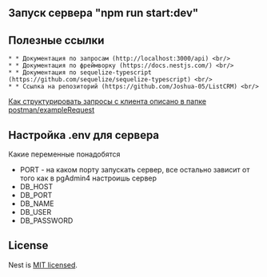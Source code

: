 ## Запуск сервера "npm run start:dev"

## Полезные ссылки
```
* * Документация по запросам (http://localhost:3000/api) <br/>
* * Документация по фреймворку (https://docs.nestjs.com/) <br/>
* * Документация по sequelize-typescript (https://github.com/sequelize/sequelize-typescript) <br/>
* * Ссылка на репозиторий (https://github.com/Joshua-05/ListCRM) <br/>
```

<ins> Как структурировать запросы с клиента описано в папке postman/exampleRequest </ins>

## Настройка .env для сервера
Какие переменные понадобятся <br/>
- PORT - на каком порту запускать сервер, все остально зависит от того как в pgAdmin4 настроишь сервер <br/>
- DB_HOST 
- DB_PORT 
- DB_NAME 
- DB_USER 
- DB_PASSWORD

## License

Nest is [MIT licensed](LICENSE).
